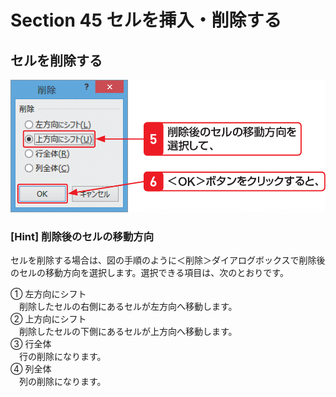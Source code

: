# Section 45 セルを挿入・削除する

## セルを削除する

![](002.png)

### [Hint] 削除後のセルの移動方向

セルを削除する場合は、図の手順のように＜削除＞ダイアログボックスで削除後のセルの移動方向を選択します。選択できる項目は、次のとおりです。

&#9312; 左方向にシフト  
&emsp;削除したセルの右側にあるセルが左方向へ移動します。  
&#9313; 上方向にシフト  
&emsp;削除したセルの下側にあるセルが上方向へ移動します。  
&#9314; 行全体  
&emsp;行の削除になります。  
&#9315; 列全体  
&emsp;列の削除になります。
